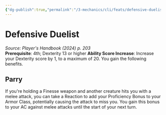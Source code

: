 ```yaml
---
{"dg-publish":true,"permalink":"/3-mechanics/cli/feats/defensive-duelist-xphb/","tags":["ttrpg-cli/compendium/src/5e/xphb","ttrpg-cli/feat"],"noteIcon":""}
---
```


# Defensive Duelist
*Source: Player's Handbook (2024) p. 203*  
**Prerequisite**: 4th; Dexterity 13 or higher
**Ability Score Increase**: Increase your Dexterity score by 1, to a maximum of 20.
You gain the following benefits.

## Parry

If you're holding a Finesse weapon and another creature hits you with a melee attack, you can take a Reaction to add your Proficiency Bonus to your Armor Class, potentially causing the attack to miss you. You gain this bonus to your AC against melee attacks until the start of your next turn.